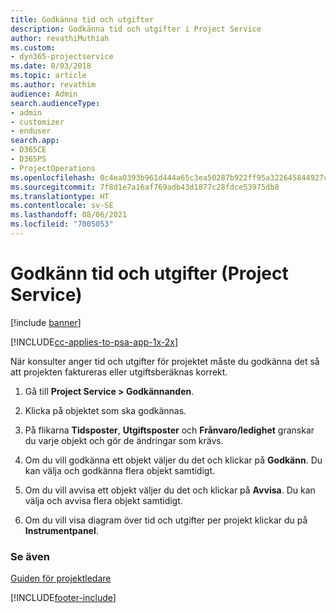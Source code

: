 ```yaml
---
title: Godkänna tid och utgifter
description: Godkänna tid och utgifter i Project Service
author: revathiMuthiah
ms.custom:
- dyn365-projectservice
ms.date: 8/03/2018
ms.topic: article
ms.author: revathim
audience: Admin
search.audienceType:
- admin
- customizer
- enduser
search.app:
- D365CE
- D365PS
- ProjectOperations
ms.openlocfilehash: 0c4ea0393b961d444a65c3ea50287b922ff95a322645844927ce9379fdb7e6b1
ms.sourcegitcommit: 7f8d1e7a16af769adb43d1877c28fdce53975db8
ms.translationtype: HT
ms.contentlocale: sv-SE
ms.lasthandoff: 08/06/2021
ms.locfileid: "7005053"
---
```

# <a name="approve-time-and-expenses-project-service"></a>Godkänn tid och utgifter (Project Service)

[!include [banner](../includes/psa-now-project-operations.md)]

[!INCLUDE[cc-applies-to-psa-app-1x-2x](../includes/cc-applies-to-psa-app-1x-2x.md)]

När konsulter anger tid och utgifter för projektet måste du godkänna det så att projekten faktureras eller utgiftsberäknas korrekt.  
  
1.  Gå till **Project Service > Godkännanden**.  
  
2.  Klicka på objektet som ska godkännas.  
  
3.  På flikarna **Tidsposter**, **Utgiftsposter** och **Frånvaro/ledighet** granskar du varje objekt och gör de ändringar som krävs.  
  
4.  Om du vill godkänna ett objekt väljer du det och klickar på **Godkänn**. Du kan välja och godkänna flera objekt samtidigt.  
  
5.  Om du vill avvisa ett objekt väljer du det och klickar på **Avvisa**. Du kan välja och avvisa flera objekt samtidigt.  
  
6.  Om du vill visa diagram över tid och utgifter per projekt klickar du på **Instrumentpanel**.  
  
### <a name="see-also"></a>Se även  
 [Guiden för projektledare](../psa/project-manager-guide.md)


[!INCLUDE[footer-include](../includes/footer-banner.md)]